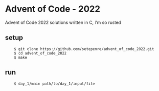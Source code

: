 # Advent of Code - 2022

Advent of Code 2022 solutions written in C, I'm so rusted

## setup

```console
    $ git clone https://github.com/setepenre/advent_of_code_2022.git
    $ cd advent_of_code_2022
    $ make
```

## run

```console
    $ day_1/main path/to/day_1/input/file
```


